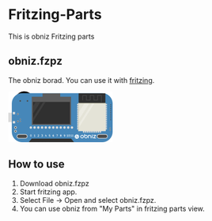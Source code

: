 # Fritzing-Parts
This is obniz Fritzing parts

## obniz.fzpz
The obniz borad.
You can use it with [fritzing](http://fritzing.org/home/).

![](./obniz_breadboard.png)


## How to use

1. Download obniz.fzpz
2. Start fritzing app.
3. Select File -> Open and select obniz.fzpz.
4. You can use obniz from "My Parts" in fritzing parts view.